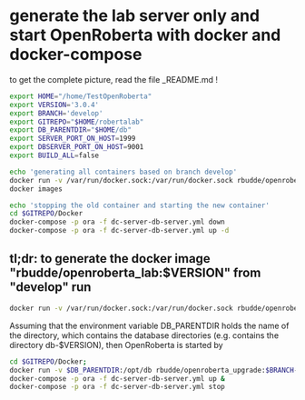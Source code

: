 # generate the lab server only and start OpenRoberta with docker and docker-compose

to get the complete picture, read the file _README.md !

```bash
export HOME="/home/TestOpenRoberta"
export VERSION='3.0.4'
export BRANCH='develop'
export GITREPO="$HOME/robertalab"
export DB_PARENTDIR="$HOME/db"
export SERVER_PORT_ON_HOST=1999
export DBSERVER_PORT_ON_HOST=9001
export BUILD_ALL=false

echo 'generating all containers based on branch develop'
docker run -v /var/run/docker.sock:/var/run/docker.sock rbudde/openroberta_gen:1 $BRANCH $VERSION $BUILD_ALL
docker images

echo 'stopping the old container and starting the new container'
cd $GITREPO/Docker
docker-compose -p ora -f dc-server-db-server.yml down
docker-compose -p ora -f dc-server-db-server.yml up -d
```

## tl;dr: to generate the docker image "rbudde/openroberta_lab:$VERSION" from "develop" run

```bash
docker run -v /var/run/docker.sock:/var/run/docker.sock rbudde/openroberta_gen:1 $BRANCH $VERSION
```

Assuming that the environment variable DB_PARENTDIR holds the name of the directory, which contains the database
directories (e.g. contains the directory db-$VERSION), then OpenRoberta is started by

```bash
cd $GITREPO/Docker;                                                             # where the compose files are :-)
docker run -v $DB_PARENTDIR:/opt/db rbudde/openroberta_upgrade:$BRANCH-$VERSION # upgrade the db
docker-compose -p ora -f dc-server-db-server.yml up &                           # start server and database server
docker-compose -p ora -f dc-server-db-server.yml stop                           # stop both servers later  
```

